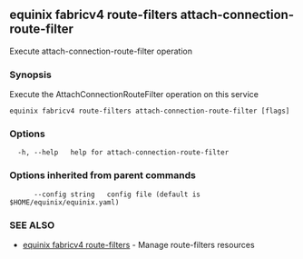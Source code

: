 ## equinix fabricv4 route-filters attach-connection-route-filter

Execute attach-connection-route-filter operation

### Synopsis

Execute the AttachConnectionRouteFilter operation on this service

```
equinix fabricv4 route-filters attach-connection-route-filter [flags]
```

### Options

```
  -h, --help   help for attach-connection-route-filter
```

### Options inherited from parent commands

```
      --config string   config file (default is $HOME/equinix/equinix.yaml)
```

### SEE ALSO

* [equinix fabricv4 route-filters](equinix_fabricv4_route-filters.md)	 - Manage route-filters resources

